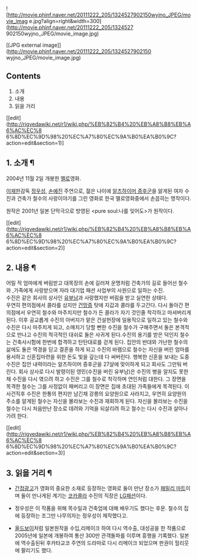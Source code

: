 ![http://movie.phinf.naver.net/20111222_205/1324527902150wyjno_JPEG/movie_imag
e.jpg?align=right&width=300](http://movie.phinf.naver.net/20111222_205/1324527
902150wyjno_JPEG/movie_image.jpg)

[[JPG external image]](http://movie.phinf.naver.net/20111222_205/1324527902150
wyjno_JPEG/movie_image.jpg)

  

## Contents

    

1. 소개 
2. 내용 
3. 읽을 거리 

[[edit](http://rigvedawiki.net/r1/wiki.php/%EB%82%B4%20%EB%A8%B8%EB%A6%AC%EC%8
6%8D%EC%9D%98%20%EC%A7%80%EC%9A%B0%EA%B0%9C?action=edit&section=1)]

## 1. 소개 ¶

2004년 11월 2일 개봉한 [멜로](%EB%A9%9C%EB%A1%9C.md)영화.

  

[이재한](%EC%9D%B4%EC%9E%AC%ED%95%9C.md)감독
[정우성](%EC%A0%95%EC%9A%B0%EC%84%B1.md),
[손예진](%EC%86%90%EC%98%88%EC%A7%84.md) 주연으로, 젊은 나이에 [알츠하이머 증후군](%EC%95%8C%EC%B8%A0%ED%95%98%EC%9D%B4%EB%A8%B8%20%EC%A6%9D%ED%9B%84%EA%B5%B0.md)을 앓게된 여자
수진과 건축가 철수의 사랑이야기를 그린 영화로 한국 멜로영화중에서 손꼽히는 명작이다.

  

원작은 2001년 일본 단막극으로 방영된 <pure soul:나를 잊어도>가 원작이다.

  

[[edit](http://rigvedawiki.net/r1/wiki.php/%EB%82%B4%20%EB%A8%B8%EB%A6%AC%EC%8
6%8D%EC%9D%98%20%EC%A7%80%EC%9A%B0%EA%B0%9C?action=edit&section=2)]

## 2. 내용 ¶

어릴 적 엄마에게 버림받고 대목장의 손에 길러져 운명처럼 건축가의 길로 들어선 철수와 ,가족에게 사랑받으며 자라 대기업 패션 사업부의
사원으로 일하는 수진.  
수진은 같은 회사의 상사인 [유부남](%EC%9C%A0%EB%B6%80%EB%82%A8.md)과 사랑했지만 버림을 받고 실연한 상태다.  
우연히 편의점에서 콜라를 샀지만 [건망증](%EA%B1%B4%EB%A7%9D%EC%A6%9D.md) 탓에 지갑과 콜라를 두고간다. 다시
돌아간 편의점에서 우연히 철수와 마주치지만 철수가 든 콜라가 자기 것인줄 착각하고 마셔버리게 된다. 이후 공교롭게 수진의 아버지가 맡은
건설현장에 일용직으로 일하고 있는 철수와 수진은 다시 마주치게 되고, 소매치기 당할 뻔한 수진을 철수가 구해주면서 둘은 본격적으로 만나고
수진의 적극적인 대쉬로 둘은 사귀게 된다.수진의 용기를 받은 덕인지 철수는 건축사시험에 한번에 합격하고 탄탄대로를 걷게 된다. 집안의 반대와
가난한 철수의 삶에도 둘은 역경을 딛고 결혼을 하게 되고 수진의 바램으로 철수는 자신을 버린 엄마를 용서하고 신혼집마련을 위한 돈도 빛을
갚는데 다 써버린다. 행복한 신혼을 보내는 도중 수진은 집안 내력이라는 알츠하이머 증후군을 27살에 맞이하게 되고 회사도 그만둬 버린다.
회사 상사로 다시 발령이된 영민(수진을 버린 유부남)은 수진의 병을 알지도 못한 채 수진을 다시 엮으려 하고 수진은 그를 철수로 착각하며
연인처럼 대한다. 그 장면을 목격한 철수는 그를 사정없이 패버리고 이 장면은 집에 초대된 가족들에게 목격된다. 이 사건직후 수진은 한통의
편지만 남긴채 강릉의 요양원으로 사라지고, 우연히 요양원의 주소를 알게된 철수는 자신을 몰라보는 수진과 재회하게 된다. 자신을 몰라보는
수진을 철수는 다시 처음만난 장소로 데려와 기억을 되살리려 하고 철수는 다시 수진과 살아나가려 한다.

  

[[edit](http://rigvedawiki.net/r1/wiki.php/%EB%82%B4%20%EB%A8%B8%EB%A6%AC%EC%8
6%8D%EC%9D%98%20%EC%A7%80%EC%9A%B0%EA%B0%9C?action=edit&section=3)]

## 3. 읽을 거리 ¶

  * [간접광고](%EA%B0%84%EC%A0%91%EA%B4%91%EA%B3%A0.md)가 영화의 중요한 소재로 등장하는 영화로 둘이 만난 장소가 [패밀리 마트](%ED%8C%A8%EB%B0%80%EB%A6%AC%20%EB%A7%88%ED%8A%B8.md)이며 둘이 만나게된 계기는 [코카콜라](%EC%BD%94%EC%B9%B4%EC%BD%9C%EB%9D%BC.md) 수진의 직장은 [LG패션](LG%ED%8C%A8%EC%85%98.md)이다.  

  * 정우성은 이 작품을 위해 목수일과 건축업에 대해 배우기도 했다는 후문. 철수의 집에 등장하는 조그만 나무의자는 정우성이 제작했다고.   

  * [올드보이](%EC%98%AC%EB%93%9C%EB%B3%B4%EC%9D%B4.md)처럼 일본원작을 수입,리메이크 하여 다시 역수출, 대성공을 한 작품으로 2005년에 일본에 개봉하여 통산 300만 관객돌파를 이루며 흥행을 기록했다. 일본에 역수출된뒤 후카타교코 주연의 드라마로 다시 리메이크 되었으며 판권이 헐리웃에 팔리기도 했다.

